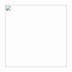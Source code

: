<p align="center">
  <img src="https://github.com/user-attachments/assets/fad21dd7-01c1-49cf-92d8-947e31f3994b" width="200">
</p>
